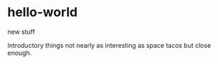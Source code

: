 # hello-world
new stuff

Introductory things not nearly as interesting as space tacos but close enough. 
